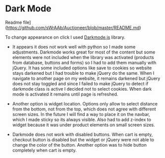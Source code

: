 # Dark Mode

Readme file](https://github.com/sWrAAb/Auctioneer/blob/master/README.md)

To change appearance on click I used [Darkmode.js](https://darkmodejs.learn.uno/) library.

- It appears it does not work well with python so I made some adjustments.
Darkmode works great for most of the content but some elements were not included when the library was activated (products from database, buttons and forms) so I had to add them manually with jQuery.
It has some included options like save to cookies so website stays darkened but I had trouble to make jQuery do the same. When I navigate to another page on my website, it remains darkened but jQuery does not stay toggled and since I failed to make jQuery to detect if darkmode class is active I decided not to select cookies. When dark mode is activated it remains until page is refreshed.

- Another option is widget location. Options only allow to select distance from the bottom, not from the top, which does not agree with different screen sizes. In the future I will find a way to  place it on the navbar, which I made sticky so its always visible. Also had to add z-index to widget because it was under product elements on small screen sizes.

- Darkmode does not work with disabled buttons. When cart is empty, checkout button is disabled but the widget or jQuery were not able to change the color of the button. Another option was to hide button completely when cart is empty.
